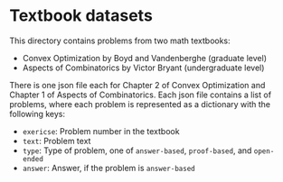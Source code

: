 # Textbook datasets

This directory contains problems from two math textbooks:
- Convex Optimization by Boyd and Vandenberghe (graduate level)
- Aspects of Combinatorics by Victor Bryant (undergraduate level)

There is one json file each for Chapter 2 of Convex Optimization and Chapter 1 of Aspects of Combinatorics. Each json file contains a list of problems, where each problem is represented as a dictionary with the following keys:
- `exericse`: Problem number in the textbook
- `text`: Problem text
- `type`: Type of problem, one of `answer-based`, `proof-based`, and `open-ended`
- `answer`: Answer, if the problem is `answer-based`
